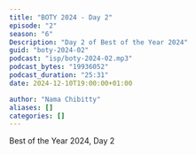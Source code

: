 ```yaml
---
title: "BOTY 2024 - Day 2"
episode: "2"
season: "6"
Description: "Day 2 of Best of the Year 2024"
guid: "boty-2024-02"
podcast: "isp/boty-2024-02.mp3"
podcast_bytes: "19936052"
podcast_duration: "25:31"
date: 2024-12-10T19:00:00+01:00

author: "Nama Chibitty"
aliases: []
categories: []
---
```


Best of the Year 2024, Day 2
